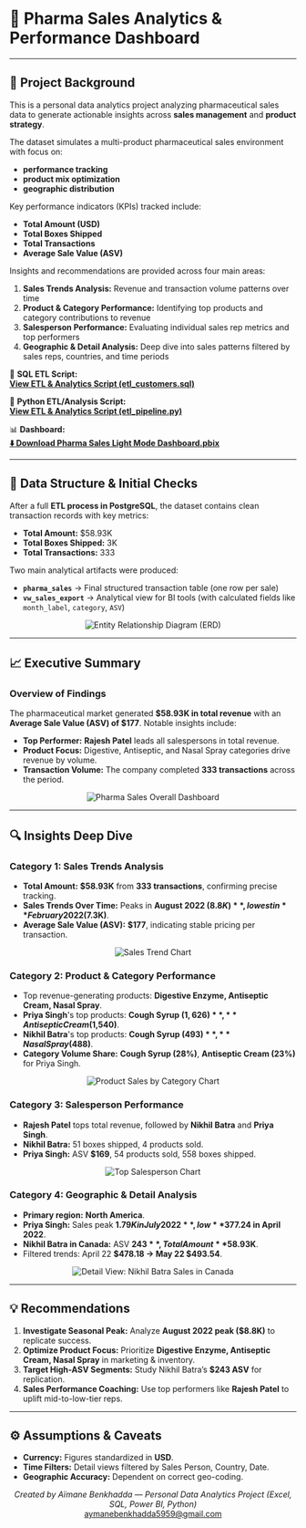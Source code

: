 # 💊 Pharma Sales Analytics & Performance Dashboard

---

## 📘 Project Background

This is a personal data analytics project analyzing pharmaceutical sales data to generate actionable insights across **sales management** and **product strategy**.

The dataset simulates a multi-product pharmaceutical sales environment with focus on:

* **performance tracking**
* **product mix optimization**
* **geographic distribution**

Key performance indicators (KPIs) tracked include:

* **Total Amount (USD)**
* **Total Boxes Shipped**
* **Total Transactions**
* **Average Sale Value (ASV)**

Insights and recommendations are provided across four main areas:

1. **Sales Trends Analysis:** Revenue and transaction volume patterns over time  
2. **Product & Category Performance:** Identifying top products and category contributions to revenue  
3. **Salesperson Performance:** Evaluating individual sales rep metrics and top performers  
4. **Geographic & Detail Analysis:** Deep dive into sales patterns filtered by sales reps, countries, and time periods

🔗 **SQL ETL Script:**  
**[View ETL & Analytics Script (etl_customers.sql)](https://github.com/aymaneben595/Pharma-Sales-Analytics-Dashboard/blob/060c60af937bf5d403f8c462343349cb9ed070e8/VSCode%2C%20SQL%20%26%20Python/SQL/etl_customers.sql)**

🐍 **Python ETL/Analysis Script:**  
**[View ETL & Analytics Script (etl_pipeline.py)](https://github.com/aymaneben595/Pharma-Sales-Analytics-Dashboard/blob/060c60af937bf5d403f8c462343349cb9ed070e8/VSCode%2C%20SQL%20%26%20Python/Python/etl_pipeline.py)**

📊 **Dashboard:**  
**[⬇️ Download Pharma Sales Light Mode Dashboard.pbix](https://github.com/aymaneben595/Pharma-Sales-Analytics-Dashboard/raw/060c60af937bf5d403f8c462343349cb9ed070e8/Power%20Bi/Pharma%20Sales%20Light%20Mode%20Dashboard.pbix)**

---

## 🧩 Data Structure & Initial Checks

After a full **ETL process in PostgreSQL**, the dataset contains clean transaction records with key metrics:

* **Total Amount:** $58.93K
* **Total Boxes Shipped:** 3K
* **Total Transactions:** 333

Two main analytical artifacts were produced:

* **`pharma_sales`** → Final structured transaction table (one row per sale)
* **`vw_sales_export`** → Analytical view for BI tools (with calculated fields like `month_label`, `category`, `ASV`)

<p align="center">
  <img src="Images/pharma_exp.png" alt="Entity Relationship Diagram (ERD)">
</p>

---

## 📈 Executive Summary

### Overview of Findings

The pharmaceutical market generated **$58.93K in total revenue** with an **Average Sale Value (ASV) of $177**. Notable insights include:

* **Top Performer:** **Rajesh Patel** leads all salespersons in total revenue.
* **Product Focus:** Digestive, Antiseptic, and Nasal Spray categories drive revenue by volume.
* **Transaction Volume:** The company completed **333 transactions** across the period.

<p align="center">
  <img src="Images/pharma.PNG" alt="Pharma Sales Overall Dashboard">
</p>

---

## 🔍 Insights Deep Dive

### **Category 1: Sales Trends Analysis**

* **Total Amount:** **$58.93K** from **333 transactions**, confirming precise tracking.
* **Sales Trends Over Time:** Peaks in **August 2022 ($8.8K)**, lowest in **February 2022 ($7.3K)**.
* **Average Sale Value (ASV):** **$177**, indicating stable pricing per transaction.

<p align="center">
  <img src="Images/pharma over.PNG" alt="Sales Trend Chart">
</p>

### **Category 2: Product & Category Performance**

* Top revenue-generating products: **Digestive Enzyme, Antiseptic Cream, Nasal Spray**.
* **Priya Singh**'s top products: **Cough Syrup ($1,626)**, **Antiseptic Cream ($1,540)**.
* **Nikhil Batra**'s top products: **Cough Syrup ($493)**, **Nasal Spray ($488)**.
* **Category Volume Share:** **Cough Syrup (28%)**, **Antiseptic Cream (23%)** for Priya Singh.

<p align="center">
  <img src="Images/pharma ring.PNG" alt="Product Sales by Category Chart">
</p>

### **Category 3: Salesperson Performance**

* **Rajesh Patel** tops total revenue, followed by **Nikhil Batra** and **Priya Singh**.
* **Nikhil Batra:** 51 boxes shipped, 4 products sold.
* **Priya Singh:** ASV **$169**, 54 products sold, 558 boxes shipped.

<p align="center">
  <img src="Images/pharma sales.PNG" alt="Top Salesperson Chart">
</p>

### **Category 4: Geographic & Detail Analysis**

* **Primary region:** **North America**.
* **Priya Singh:** Sales peak **$1.79K in July 2022**, low **$377.24 in April 2022**.
* **Nikhil Batra in Canada:** ASV **$243**, Total Amount **$58.93K**.
* Filtered trends: April 22 **$478.18 → May 22 $493.54**.

<p align="center">
  <img src="Images/pharma3.PNG" alt="Detail View: Nikhil Batra Sales in Canada">
</p>

---

## 💡 Recommendations

1. **Investigate Seasonal Peak:** Analyze **August 2022 peak ($8.8K)** to replicate success.
2. **Optimize Product Focus:** Prioritize **Digestive Enzyme, Antiseptic Cream, Nasal Spray** in marketing & inventory.
3. **Target High-ASV Segments:** Study Nikhil Batra’s **$243 ASV** for replication.
4. **Sales Performance Coaching:** Use top performers like **Rajesh Patel** to uplift mid-to-low-tier reps.

---

## ⚙️ Assumptions & Caveats

* **Currency:** Figures standardized in **USD**.
* **Time Filters:** Detail views filtered by Sales Person, Country, Date.
* **Geographic Accuracy:** Dependent on correct geo-coding.

<p align="center">
  <i>Created by Aïmane Benkhadda — Personal Data Analytics Project (Excel, SQL, Power BI, Python)</i>
  <br>
  <a href="mailto:aymanebenkhadda5959@gmail.com">aymanebenkhadda5959@gmail.com</a>
</p>
